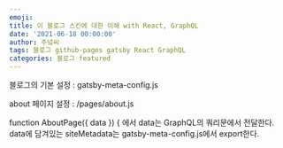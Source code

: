 ```yaml
---
emoji: 
title: 이 블로그 스킨에 대한 이해 with React, GraphQL
date: '2021-06-18 00:00:00'
author: 주녘씨
tags: 블로그 github-pages gatsby React GraphQL
categories: 블로그 featured
---
```


블로그의 기본 설정 : gatsby-meta-config.js

about 페이지 설정 : /pages/about.js

function AboutPage({ data }) { 에서 
    data는 GraphQL의 쿼리문에서 전달한다.
    data에 담겨있는 siteMetadata는 gatsby-meta-config.js에서 export한다.
    

```toc

```
